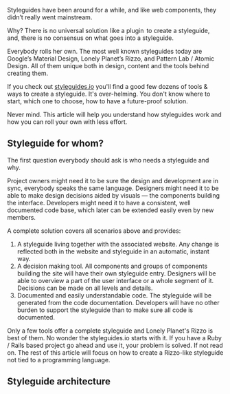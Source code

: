 Styleguides have been around for a while, and like web components, they didn’t really went mainstream.

Why? There is no universal solution  like a plugin   to create a styleguide, and, there is no consensus on what goes into a styleguide.

Everybody rolls her own.
The most well known styleguides today are Google’s Material Design, Lonely Planet’s Rizzo, and Pattern Lab / Atomic Design .
All of them unique both in design, content and the tools behind creating them.

If you check out [styleguides.io](http://styleguides.io/) you'll find a good few dozens of tools & ways to create a styleguide.
It's over-helming. You don't know where to start, which one to choose, how to have a future-proof solution.

Never mind. This article will help you understand how styleguides work and how you can roll your own with less effort.

## Styleguide for whom?

The first question everybody should ask is who needs a styleguide and why.

Project owners might need it to be sure the design and development are in sync, everybody speaks the same language.
Designers might need it to be able to make design decisions aided by visuals &mdash; the components building the interface.
Developers might need it to have a consistent, well documented code base, which later can be extended easily even by new members.

A complete solution covers all scenarios above and provides:

1. A styleguide living together with the associated website. Any change is reflected both in the website and styleguide in an automatic, instant way.
2. A decision making tool. All components and groups of components building the site will have their own styleguide entry. Designers will be able to
overview a part of the user interface or a whole segment of it. Decisions can be made on all levels and details.
3. Documented and easily understandable code. The styleguide will be generated from the code documentation.
Developers will have no other burden to support the styleguide than to make sure all code is documented.

Only a few tools offer a complete styleguide and Lonely Planet's Rizzo is best of them. No wonder the styleguides.io starts with it.
If you have a Ruby / Rails based project go ahead and use it, your problem is solved.
If not read on. The rest of this article will focus on how to create a Rizzo-like styleguide not tied to a programming language.

## Styleguide architecture
